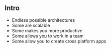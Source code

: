 <section>
    <h1>Intro</h1>
</section>

<section>
    <ul>
        <li>Endless possible architectures</li>
        <li>Some are scalable</li>
        <li>Some makes you more productive</li>
        <li>Some allows you to work in a team</li>
        <li>Some allow you to create cross platform apps</li>
    </ul>    
</section>
